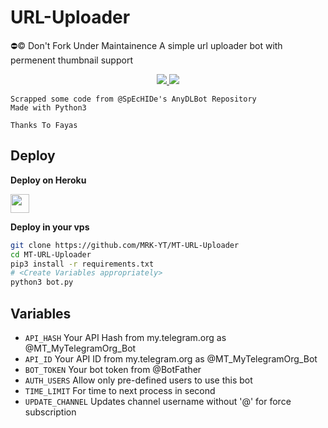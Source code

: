 # URL-Uploader
⛔©️ Don't Fork Under Maintainence
A simple url uploader bot with permenent thumbnail support

</p>
<p align="center">
  <a href="https://github.com/MRK-YT/MT-URL-Uploader/stargazers">
    <img src="https://img.shields.io/github/stars/MRK-YT/MT-URL-Uploader?style=social">

  </a>
  
  <a href="https://github.com/MRK-YT/MT-URL-Uploader/fork">
    <img src="https://img.shields.io/github/forks/MRK-YT/MT-URL-Uploader?style=Fork&style=social">

  </a>  
</p>

```
Scrapped some code from @SpEcHIDe's AnyDLBot Repository
Made with Python3

Thanks To Fayas 
```

## Deploy 

<b>Deploy on Heroku</b>
<p align="left">
  <a href="https://heroku.com/deploy?template=https://github.com/MRK-YT/MT-URL-Uploader">
     <img height="30px" src="https://img.shields.io/badge/Deploy%20To%20Heroku-blueviolet?style=for-the-badge&logo=heroku">
  </a>
</p>

<b>Deploy in your vps</b>
```sh
git clone https://github.com/MRK-YT/MT-URL-Uploader
cd MT-URL-Uploader
pip3 install -r requirements.txt
# <Create Variables appropriately>
python3 bot.py
```

## Variables

* `API_HASH` Your API Hash from my.telegram.org as @MT_MyTelegramOrg_Bot
* `API_ID` Your API ID from my.telegram.org as @MT_MyTelegramOrg_Bot
* `BOT_TOKEN` Your bot token from @BotFather
* `AUTH_USERS` Allow only pre-defined users to use this bot
* `TIME_LIMIT` For time to next process in second 
* `UPDATE_CHANNEL` Updates channel username without '@' for force subscription
